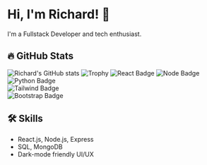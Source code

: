 # Hi, I'm Richard! 👋

I'm a Fullstack Developer and tech enthusiast.  

## 🔥 GitHub Stats
![Richard's GitHub stats](https://github-readme-stats.vercel.app/api?username=Princewillrichard100&show_icons=true&theme=radical)
![Trophy](https://github-profile-trophy.vercel.app/?username=Princewillrichard100&theme=radical&no-frame=false&no-bg=true&margin-w=10)
![React Badge](https://img.shields.io/badge/React-20232A?style=for-the-badge&logo=react&logoColor=61DAFB)
![Node Badge](https://img.shields.io/badge/Node.js-339933?style=for-the-badge&logo=node.js&logoColor=white)
![Python Badge](https://img.shields.io/badge/Python-3776AB?style=for-the-badge&logo=python&logoColor=white)  
![Tailwind Badge](https://img.shields.io/badge/TailwindCSS-06B6D4?style=for-the-badge&logo=tailwind-css&logoColor=white)  
![Bootstrap Badge](https://img.shields.io/badge/Bootstrap-7952B3?style=for-the-badge&logo=bootstrap&logoColor=white)  


## 🛠 Skills
- React.js, Node.js, Express
- SQL, MongoDB
- Dark-mode friendly UI/UX
